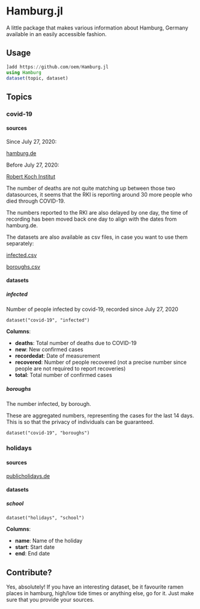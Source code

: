 # Hamburg.jl

A little package that makes various information about Hamburg, Germany available in an easily accessible fashion.

## Usage

```julia
]add https://github.com/oem/Hamburg.jl
using Hamburg
dataset(topic, dataset)
```

## Topics

### covid-19

#### sources

Since July 27, 2020:

[hamburg.de](https://www.hamburg.de/corona-zahlen)

Before July 27, 2020:

[Robert Koch Institut](https://www.rki.de/DE/Content/InfAZ/N/Neuartiges_Coronavirus/Situationsberichte/Gesamt.html)

The number of deaths are not quite matching up between those two datasources, it seems that the RKI is reporting around 30 more people who died through COVID-19.

The numbers reported to the RKI are also delayed by one day, the time of recording has been moved back one day to align with the dates from hamburg.de.

The datasets are also available as csv files, in case you want to use them separately:

[infected.csv](https://github.com/oem/Hamburg.jl/blob/master/src/covid-19/infected.csv)

[boroughs.csv](https://github.com/oem/Hamburg.jl/blob/master/src/covid-19/boroughs.csv)

#### datasets

##### infected

Number of people infected by covid-19, recorded since July 27, 2020

`dataset("covid-19", "infected")`

**Columns**:

- **deaths**: Total number of deaths due to COVID-19
- **new**: New confirmed cases
- **recordedat**: Date of measurement
- **recovered**: Number of people recovered (not a precise number since people are not required to report recoveries)
- **total**: Total number of confirmed cases

##### boroughs

The number infected, by borough.

These are aggregated numbers, representing the cases for the last 14 days. This is so that the privacy of individuals can be guaranteed.

`dataset("covid-19", "boroughs")`

### holidays

#### sources

[publicholidays.de](https://publicholidays.de/school-holidays/hamburg/)

#### datasets

##### school

`dataset("holidays", "school")`

**Columns**:

- **name**: Name of the holiday
- **start**: Start date
- **end**: End date

## Contribute?

Yes, absolutely! If you have an interesting dataset, be it favourite ramen places in hamburg, high/low tide times or anything else, go for it. Just make sure that you provide your sources.
